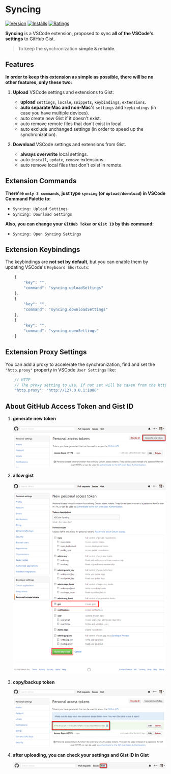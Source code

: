 # Syncing

[![Version](http://vsmarketplacebadge.apphb.com/version/nonoroazoro.syncing.svg)](https://marketplace.visualstudio.com/items?itemName=nonoroazoro.syncing)
[![Installs](http://vsmarketplacebadge.apphb.com/installs/nonoroazoro.syncing.svg)](https://marketplace.visualstudio.com/items?itemName=nonoroazoro.syncing)
[![Ratings](https://vsmarketplacebadge.apphb.com/rating/nonoroazoro.syncing.svg)](https://vsmarketplacebadge.apphb.com/rating/nonoroazoro.syncing.svg)

**Syncing** is a VSCode extension, proposed to sync **all of the VSCode's settings** to GitHub Gist.

> To keep the synchronization **simple & reliable**.


## Features

**In order to keep this extension as simple as possible, there will be no other features, only these two:**

1. **Upload** VSCode settings and extensions to Gist:

    * **upload** `settings`, `locale`, `snippets`, `keybindings`, `extensions`.
    * **auto separate Mac and non-Mac**'s `settings` and `keybindings` (in case you have multiple devices).
    * auto create new Gist if it doesn't exist.
    * auto remove remote files that don't exist in local.
    * auto exclude unchanged settings (in order to speed up the synchronization).

1. **Download** VSCode settings and extensions from Gist.

    * **always overwrite** local settings.
    * auto `install`, `update`, `remove` extensions.
    * auto remove local files that don't exist in remote.

## Extension Commands

**There're `only 3 commands`, just type `syncing` (or `upload/download`) in VSCode Command Palette to:**

* `Syncing: Upload Settings`
* `Syncing: Download Settings`

**Also, you can change your `GitHub Token` or `Gist ID` by this command:**

* `Syncing: Open Syncing Settings`


## Extension Keybindings

The keybindings are **not set by default**, but you can enable them by updating VSCode's `Keyboard Shortcuts`:

```javascript
    {
        "key": "",
        "command": "syncing.uploadSettings"
    },
    {
        "key": "",
        "command": "syncing.downloadSettings"
    },
    {
        "key": "",
        "command": "syncing.openSettings"
    }
```


## Extension Proxy Settings

You can add a proxy to accelerate the synchronization, find and set the `"http.proxy"` property in VSCode `User Settings` like:

```javascript
    // HTTP
    // The proxy setting to use. If not set will be taken from the http_proxy and https_proxy environment variables
    "http.proxy": "http://127.0.0.1:1080"
```


## About GitHub Access Token and Gist ID

1. **generate new token**

    ![generate new token](./docs/1.png?raw=true "generate new token")

1. **allow gist**

    ![allow gist](./docs/2.png?raw=true "allow gist")

1. **copy/backup token**

    ![copy/backup token](./docs/3.png?raw=true "copy/backup token")

1. **after uploading, you can check your settings and Gist ID in Gist**

    ![gist](./docs/4.png?raw=true "gist")
